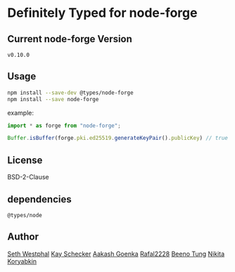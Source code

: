 # Definitely Typed for node-forge

## Current node-forge Version
`v0.10.0`
## Usage

```bash
npm install --save-dev @types/node-forge
npm install --save node-forge
```

example:
```ts
import * as forge from "node-forge";

Buffer.isBuffer(forge.pki.ed25519.generateKeyPair().publicKey) // true
```
## License
BSD-2-Clause

## dependencies
`@types/node`

## Author
[Seth Westphal](https://github.com/westy92)
[Kay Schecker](https://github.com/flynetworks)
[Aakash Goenka](https://github.com/a-k-g)
[Rafal2228](https://github.com/rafal2228)
[Beeno Tung](https://github.com/beenotung)
[Nikita Koryabkin](https://github.com/Apologiz)
